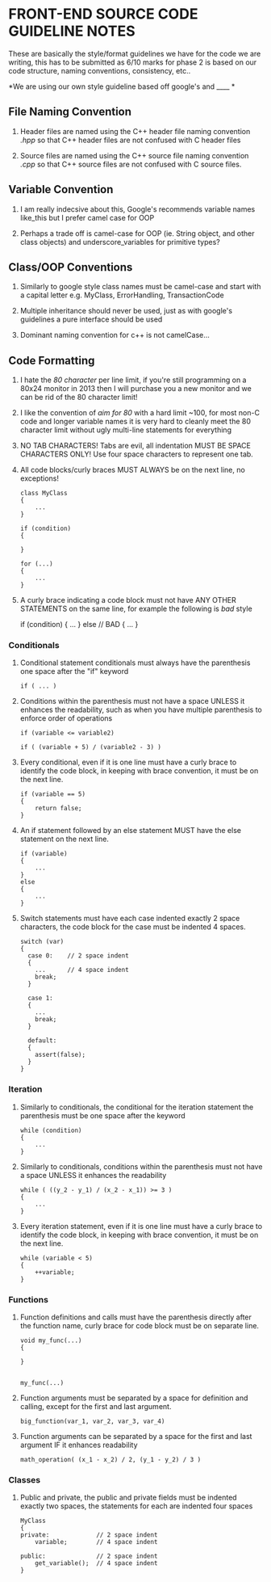 FRONT-END SOURCE CODE GUIDELINE NOTES
========================================

These are basically the style/format guidelines we have for the code we are writing, this
has to be submitted as 6/10 marks for phase 2 is based on our code structure, naming conventions,
consistency, etc..


*We are using our own style guideline based off google's and ____ *


File Naming Convention
-----------------------

1.  Header files are named using the C++ header file naming convention *.hpp* so that
    C++ header files are not confused with C header files

2.  Source files are named using the C++ source file naming convention *.cpp* so that
    C++ source files are not confused with C source files.


Variable Convention
-----------------------

1.  I am really indecsive about this, Google's recommends variable names like_this but I prefer
    camel case for OOP

2.  Perhaps a trade off is camel-case for OOP (ie. String object, and other class objects) and
    underscore_variables for primitive types?


Class/OOP Conventions
------------------------

1.  Similarly to google style class names must be camel-case and start with a capital letter
    e.g. MyClass, ErrorHandling, TransactionCode

2.  Multiple inheritance should never be used, just as with google's guidelines a pure interface
    should be used

3.  Dominant naming convention for c++ is not camelCase...


Code Formatting
----------------

1.  I hate the *80 character* per line limit, if you're still programming on a 80x24 monitor in 2013 then
    I will purchase you a new monitor and we can be rid of the 80 character limit!

2.  I like the convention of *aim for 80* with a hard limit ~100, for most non-C code and longer variable names
    it is very hard to cleanly meet the 80 character limit without ugly multi-line statements for everything

3.  NO TAB CHARACTERS! Tabs are evil, all indentation MUST BE SPACE CHARACTERS ONLY! Use four space characters to
    represent one tab.

4.  All code blocks/curly braces MUST ALWAYS be on the next line, no exceptions!

        class MyClass
        {
            ...
        }

        if (condition)
        {

        }

        for (...)
        {
            ...
        }

5.  A curly brace indicating a code block must not have ANY OTHER STATEMENTS on the same line, for example
    the following is *bad* style

    if (condition)
    {
        ...
    } else          // BAD
    {
        ...
    }


### Conditionals

1.  Conditional statement conditionals must always have the parenthesis one space after the "if" keyword

        if ( ... )

2.  Conditions within the parenthesis must not have a space UNLESS it enhances the readability, such as
    when you have multiple parenthesis to enforce order of operations

        if (variable <= variable2)

        if ( (variable + 5) / (variable2 - 3) )

3.  Every conditional, even if it is one line must have a curly brace to identify the code block, in keeping
    with brace convention, it must be on the next line.

        if (variable == 5)
        {
            return false;
        }

4.  An if statement followed by an else statement MUST have the else statement on the next line.

        if (variable)
        {
            ...
        }
        else
        {
            ...
        }

5.  Switch statements must have each case indented exactly 2 space characters, the code block for the case
    must be indented 4 spaces.

        switch (var)
        {
          case 0:    // 2 space indent
          {  
            ...      // 4 space indent
            break;
          }
          
          case 1:
          {
            ...
            break;
          }
          
          default: 
          {
            assert(false);
          }
        }


### Iteration

1.  Similarly to conditionals, the conditional for the iteration statement the parenthesis must be 
    one space after the keyword

        while (condition)
        {
            ...
        }

2.  Similarly to conditionals, conditions within the parenthesis must not have a space UNLESS it 
    enhances the readability

        while ( ((y_2 - y_1) / (x_2 - x_1)) >= 3 )
        {
            ...
        }

3.  Every iteration statement, even if it is one line must have a curly brace to identify the code block, 
    in keeping with brace convention, it must be on the next line.

        while (variable < 5)
        {
            ++variable;
        }
    

### Functions

1.  Function definitions and calls must have the parenthesis directly after the function name, curly 
    brace for code block must be on separate line. 

        void my_func(...)
        {

        }


        my_func(...)

2.  Function arguments must be separated by a space for definition and calling, except for the first
    and last argument.

        big_function(var_1, var_2, var_3, var_4)

3.  Function arguments can be separated by a space for the first and last argument IF it enhances readability

        math_operation( (x_1 - x_2) / 2, (y_1 - y_2) / 3 )


### Classes

1.  Public and private, the public and private fields must be indented exactly two spaces, the statements
    for each are indented four spaces


        MyClass
        {
        private:             // 2 space indent
            variable;        // 4 space indent

        public:              // 2 space indent
            get_variable();  // 4 space indent
        }